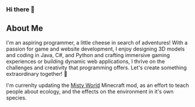 ### Hi there 👋

<!--
**Mr-ConQueso/Mr-ConQueso** is a ✨ _special_ ✨ repository because its `README.md` (this file) appears on your GitHub profile.

Here are some ideas to get you started:

- 🔭 I’m currently working on ...
- 🌱 I’m currently learning ...
- 👯 I’m looking to collaborate on ...
- 🤔 I’m looking for help with ...
- 💬 Ask me about ...
- 📫 How to reach me: ...
- 😄 Pronouns: ...
- ⚡ Fun fact: ...

An "About me" section that describes your work and interests
Contributions you're proud of, and context about those contributions
Guidance for getting help in communities where you're involved

-->
## About Me
I'm an aspiring programmer, a little cheese in search of adventures! With a passion for game and website development, I enjoy designing 3D models and coding in Java, C#, and Python and crafting immersive gaming experiences or building dynamic web applications, I thrive on the challenges and creativity that programming offers. Let's create something extraordinary together! 🚀

I'm currenlty updating the [Misty World](https://github.com/Liahim85/MistyWorld_Open) Minecraft mod, as an effort to teach people about ecology, and the effects on the environment in it's own species.
